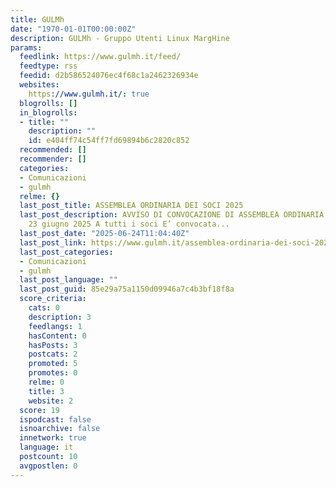 ```yaml
---
title: GULMh
date: "1970-01-01T00:00:00Z"
description: GULMh - Gruppo Utenti Linux MargHine
params:
  feedlink: https://www.gulmh.it/feed/
  feedtype: rss
  feedid: d2b586524076ec4f68c1a2462326934e
  websites:
    https://www.gulmh.it/: true
  blogrolls: []
  in_blogrolls:
  - title: ""
    description: ""
    id: e404ff74c54ff7fd69894b6c2820c852
  recommended: []
  recommender: []
  categories:
  - Comunicazioni
  - gulmh
  relme: {}
  last_post_title: ASSEMBLEA ORDINARIA DEI SOCI 2025
  last_post_description: AVVISO DI CONVOCAZIONE DI ASSEMBLEA ORDINARIA DEI SOCI Macomer,
    23 giugno 2025 A tutti i soci E’ convocata...
  last_post_date: "2025-06-24T11:04:40Z"
  last_post_link: https://www.gulmh.it/assemblea-ordinaria-dei-soci-2025/
  last_post_categories:
  - Comunicazioni
  - gulmh
  last_post_language: ""
  last_post_guid: 85e29a75a1150d09946a7c4b3bf18f8a
  score_criteria:
    cats: 0
    description: 3
    feedlangs: 1
    hasContent: 0
    hasPosts: 3
    postcats: 2
    promoted: 5
    promotes: 0
    relme: 0
    title: 3
    website: 2
  score: 19
  ispodcast: false
  isnoarchive: false
  innetwork: true
  language: it
  postcount: 10
  avgpostlen: 0
---
```

